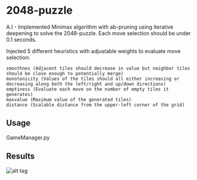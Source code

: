 # 2048-puzzle
A.I - Implemented Minimax algorithm with ab-pruning using iterative deepening to solve the 2048-puzzle. Each move selection should be under 0.1 seconds.

Injected 5 different heuristics with adjustable weights to evaluate move selection:
```
smoothnes (Αdjacent tiles should decrease in value but neighbor tiles should be close enough to potentially merge)
monotonicity (Values of the tiles should all either increasing or decreasing along both the left/right and up/down directions)
emptiness (Evaluate each move on the number of empty tiles it generates)
maxvalue (Maximum value of the generated tiles)
distance (Scalable distance from the upper-left corner of the grid)
```

## Usage
GameManager.py

## Results
![alt tag](http://www.supergramm.com/media/images/github/results.jpg)

